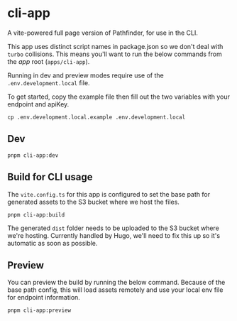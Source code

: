 # cli-app

A vite-powered full page version of Pathfinder, for use in the CLI.

This app uses distinct script names in package.json so we don't deal with `turbo` collisions. This means you'll want to run the below commands from the _app_ root (`apps/cli-app`).

Running in dev and preview modes require use of the `.env.development.local` file.

To get started, copy the example file then fill out the two variables with your endpoint and apiKey.

```
cp .env.development.local.example .env.development.local
```

## Dev

```
pnpm cli-app:dev
```

## Build for CLI usage

The `vite.config.ts` for this app is configured to set the base path for generated assets to the S3 bucket where we host the files.

```
pnpm cli-app:build
```

The generated `dist` folder needs to be uploaded to the S3 bucket where we're hosting. Currently handled by Hugo, we'll need to fix this up so it's automatic as soon as possible.

## Preview

You can preview the build by running the below command. Because of the base path config, this will load assets remotely and use your local env file for endpoint information.

```
pnpm cli-app:preview
```
